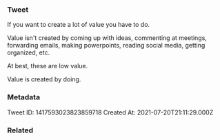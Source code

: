 ### Tweet
If you want to create a lot of value you have to do. 

Value isn't created by coming up with ideas, commenting at meetings, forwarding emails, making powerpoints, reading social media, getting organized, etc. 

At best, these are low value.

Value is created by doing.

### Metadata
Tweet ID: 1417593023823859718
Created At: 2021-07-20T21:11:29.000Z

### Related

